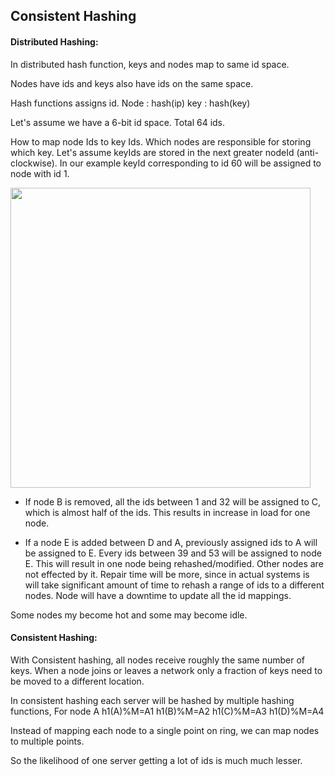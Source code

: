 ## Consistent Hashing

#### Distributed Hashing: 

In distributed hash function, keys and nodes map to same id space.

Nodes have ids and keys also have ids on the same space.

Hash functions assigns id.
Node : hash(ip)
key  : hash(key)

Let's assume we have a 6-bit id space. Total 64 ids.

How to map node Ids to key Ids. Which nodes are responsible for storing which key. Let's assume keyIds are stored in the next greater nodeId (anti-clockwise).
In our example keyId corresponding to id 60 will be assigned to node with id 1.

<img src="../assets/consistent_hashingA.png" width="480"/>

- If node B is removed, all the ids between 1 and 32 will be assigned to C, which is almost half of the ids. This results in increase in load for one node.

- If a node E is added between D and A, previously assigned ids to A will be assigned to E. Every ids between 39 and 53 will be assigned to node E. This will result in one node being rehashed/modified. Other nodes are not effected  by it. Repair time will be more, since in actual systems is will take significant amount of time to rehash a range of ids to a different nodes.
Node will have a downtime to update all the id mappings.

Some nodes my become hot and some may become idle.

#### Consistent Hashing:

With Consistent hashing, all nodes receive roughly the same number of keys. When a node joins or leaves a network only a fraction of keys need to be moved to a different location.

In consistent hashing each server will be hashed by multiple hashing functions, 
For node A
h1(A)%M=A1
h1(B)%M=A2
h1(C)%M=A3
h1(D)%M=A4

Instead of mapping each node to a single point on ring, we can map nodes to multiple points. 

So the likelihood of one server getting a lot of ids is much much lesser.
